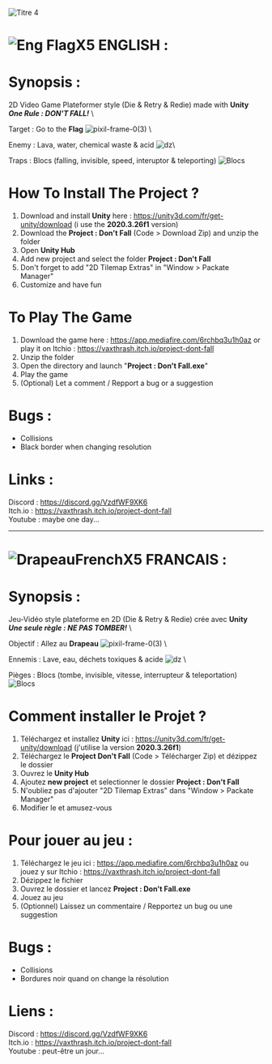 ![Titre 4](https://github.com/VaxThrash/Project_Don_t_Fall/assets/10770240/da1d9beb-d2c5-430d-a0f6-df945960cafe)


# ![Eng FlagX5](https://user-images.githubusercontent.com/10770240/141441945-806bda1e-2cb5-49ff-a445-ff86048dbe40.png) ENGLISH :


# Synopsis :
2D Video Game Plateformer style (Die & Retry & Redie) made with **Unity** \
**_One Rule : DON'T FALL!_** \

Target : Go to the **Flag**
![pixil-frame-0(3)](https://user-images.githubusercontent.com/10770240/143298912-109df660-84ce-4b50-bd9d-7210f0187342.png) \

Enemy : Lava, water, chemical waste & acid
![dz](https://github.com/VaxThrash/Project_Don_t_Fall/assets/10770240/bd981ece-39df-4b50-9054-250acc601fc3)\

Traps : Blocs (falling, invisible, speed, interuptor & teleporting)
![Blocs](https://github.com/VaxThrash/Project_Don_t_Fall/assets/10770240/c4c5e3c9-6b84-4a0b-bc99-b5c1c4fff269)



# How To Install The Project ?
1. Download and install **Unity** here : https://unity3d.com/fr/get-unity/download (i use the **2020.3.26f1** version)
2. Download the **Project : Don't Fall** (Code > Download Zip) and unzip the folder
3. Open **Unity Hub**
4. Add new project and select the folder **Project : Don't Fall**
5. Don't forget to add "2D Tilemap Extras" in "Window > Packate Manager"
6. Customize and have fun


# To Play The Game
1. Download the game here : https://app.mediafire.com/6rchbq3u1h0az or play it on Itchio : https://vaxthrash.itch.io/project-dont-fall
2. Unzip the folder
3. Open the directory and launch "**Project : Don't Fall.exe**"
4. Play the game
5. (Optional) Let a comment / Repport a bug or a suggestion

# Bugs :
* Collisions
* Black border when changing resolution

# Links :
Discord : https://discord.gg/VzdfWF9XK6 \
Itch.io : https://vaxthrash.itch.io/project-dont-fall \
Youtube : maybe one day...

---------------------------------------------------------------------------------------------------------------------------------------------------------------------------------

# ![DrapeauFrenchX5](https://user-images.githubusercontent.com/10770240/133244777-e1493f28-1fb9-495f-98c2-5f3ab6e92adf.png) FRANCAIS :

# Synopsis :
Jeu-Vidéo style plateforme en 2D (Die & Retry & Redie) crée avec **Unity** \
**_Une seule règle : NE PAS TOMBER!_** \

Objectif : Allez au **Drapeau**
![pixil-frame-0(3)](https://user-images.githubusercontent.com/10770240/143298912-109df660-84ce-4b50-bd9d-7210f0187342.png) \

Ennemis : Lave, eau, déchets toxiques & acide
![dz](https://github.com/VaxThrash/Project_Don_t_Fall/assets/10770240/bd981ece-39df-4b50-9054-250acc601fc3) \

Pièges : Blocs (tombe, invisible, vitesse, interrupteur & teleportation)
![Blocs](https://github.com/VaxThrash/Project_Don_t_Fall/assets/10770240/c4c5e3c9-6b84-4a0b-bc99-b5c1c4fff269)


# Comment installer le Projet ?
1. Téléchargez et installez **Unity** ici : https://unity3d.com/fr/get-unity/download (j'utilise la version **2020.3.26f1**)
2. Téléchargez le **Project Don't Fall** (Code > Télécharger Zip) et dézippez le dossier
3. Ouvrez le **Unity Hub**
4. Ajoutez **new project** et selectionner le dossier **Project : Don't Fall**
5. N'oubliez pas d'ajouter "2D Tilemap Extras" dans "Window > Packate Manager"
6. Modifier le et amusez-vous


# Pour jouer au jeu :
1. Téléchargez le jeu ici : https://app.mediafire.com/6rchbq3u1h0az ou jouez y sur Itchio : https://vaxthrash.itch.io/project-dont-fall
2. Dézippez le fichier
3. Ouvrez le dossier et lancez **Project : Don't Fall.exe**
4. Jouez au jeu
5. (Optionnel) Laissez un commentaire / Repportez un bug ou une suggestion


# Bugs :
* Collisions
* Bordures noir quand on change la résolution

# Liens :
Discord : https://discord.gg/VzdfWF9XK6 \
Itch.io : https://vaxthrash.itch.io/project-dont-fall \
Youtube : peut-être un jour...
